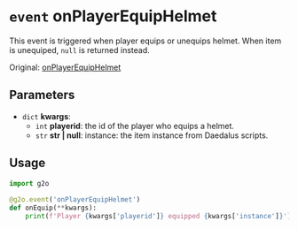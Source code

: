 # `event` onPlayerEquipHelmet
This event is triggered when player equips or unequips helmet. When item is unequiped, `null` is returned instead.

Original: [onPlayerEquipHelmet](https://gothicmultiplayerteam.gitlab.io/docs/0.3.0/script-reference/server-events/player/onPlayerEquipHelmet/)

## Parameters
* `dict` **kwargs**:
    * `int` **playerid**: the id of the player who equips a helmet.
    * `str` **str | null**: instance: the item instance from Daedalus scripts.
    
## Usage
```python
import g2o
        
@g2o.event('onPlayerEquipHelmet')
def onEquip(**kwargs):
    print(f'Player {kwargs['playerid']} equipped {kwargs['instance']}')
```